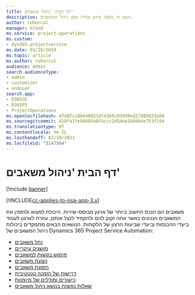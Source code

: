 ```yaml
---
title: דף הבית 'ניהול משאבים'
description: נושא זה מספק מידע אודות אופן ניהול המשאבים.
author: ruhercul
manager: kfend
ms.service: project-operations
ms.custom:
- dyn365-projectservice
ms.date: 03/28/2019
ms.topic: article
ms.author: ruhercul
audience: Admin
search.audienceType:
- admin
- customizer
- enduser
search.app:
- D365CE
- D365PS
- ProjectOperations
ms.openlocfilehash: 47d8fcc8b648921df43b9c03999ed27d85823a98
ms.sourcegitcommit: 418fa1fe9d605b8faccc2d5dee1b04b4e753f194
ms.translationtype: HT
ms.contentlocale: he-IL
ms.lasthandoff: 02/10/2021
ms.locfileid: "5147564"
---
```

# <a name="resource-management-home-page"></a>דף הבית 'ניהול משאבים'

[!include [banner](../includes/psa-now-project-operations.md)]

[!INCLUDE[cc-applies-to-psa-app-3.x](../includes/cc-applies-to-psa-app-3x.md)]

משאבים הם הנכס החשוב ביותר של ארגון מבוסס-שירות. היכולת למצוא ולהזמין את המשאבים הנכונים כאשר אתה זקוק להם ולהקפיד לנצל אותם, עוזרת לארגון לעמוד ביעדי ההכנסות וביעדי שביעות הרצון של הלקוחות. הנושאים הבאים מתמקדים ביכולות ניהול המשאבים של Dynamics 365 Project Service Automation:

- [נהל משאבים](manage-resources.md)
- [מושגים עיקריים](reports-key-concepts.md)
- [מימוש בקשות למשאבים](resource-management-fulfill-requests.md)
- [הצעת משאבים](resource-management-propose-resources.md)
- [הזמנת משאבים](resource-management-book-resources-scheduleboard.md)
- [דרישות של הזמנה טנטטיבית](resource-management-softbook-requirements.md)
- [כישורים ומודלים של מיומנות](resource-management-skills-proficiency.md)
- [שאלות נפוצות בנושא ניהול משאבים](resource-management-faq.md)
